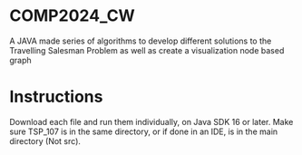 # COMP2024_CW
A JAVA made series of algorithms to develop different solutions to the Travelling Salesman Problem as well as create a visualization node based graph

# Instructions
Download each file and run them individually, on Java SDK 16 or later. Make sure TSP_107 is in the same directory, or if done in an IDE, is in the main directory (Not src).
